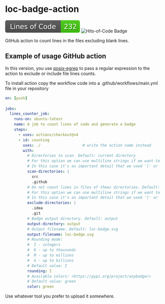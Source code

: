 # loc-badge-action

![Lines-of-Code Badge](https://github.com/MikhailEpatko/code-lines-counter-action/blob/image-data/loc-badge.svg)
![Hits-of-Code Badge](https://github.com/MikhailEpatko/loc-badge-action/blob/hoc-badge/hoc-badge.svg)

GitHub action to count lines in the files excluding blank lines.

## Example of usage GitHub action

In this version, you use [posix-egrep](https://www.gnu.org/software/findutils/manual/html_node/find_html/posix_002degrep-regular-expression-syntax.html)
 to pass a regular expression to the action to exclude or include file lines counts.

To install action copy the workflow code into
 a .github/workflows/main.yml file in your repository

```yaml
on: [push]

jobs:
  lines_counter_job:
    runs-on: ubuntu-latest
    name: A job to count lines of code and generate a badge
    steps:
      - uses: actions/checkout@v4
      - id: counting
        uses: ./                   # write the action name instead
        with:
          # Directories to scan. Default: current directory
          # For this option we can use multiline strings if we want to pass multiple values.
          # In this case it's an important detail that we used '|' or '|-' in the YAML. 
          scan-directories: |
            src
            .github
          # Do not count lines in files of thees directories. Default: .git
          # For this option we can use multiline strings if we want to pass multiple values.
          # In this case it's an important detail that we used '|' or '|-' in the YAML. 
          exclude-directories: |
            .idea
            .git
          # Badge output directory. Default: output
          output-directory: output
          # Output filename. Default: loc-badge.svg
          output-filename: loc-badge.svg
          # Rounding mode:
          #  I - integers
          #  K - up to thousands
          #  M - up to millions
          #  G - up to billions
          # Default value: I
          rounding: I
          # Available colors: <https://pypi.org/project/anybadge/>
          # Default value: green
          color: green

```

Use whatever tool you prefer to upload it somewhere.
